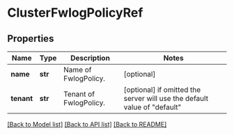 # ClusterFwlogPolicyRef

## Properties
Name | Type | Description | Notes
------------ | ------------- | ------------- | -------------
**name** | **str** | Name of FwlogPolicy. | [optional] 
**tenant** | **str** | Tenant of FwlogPolicy. | [optional]  if omitted the server will use the default value of "default"

[[Back to Model list]](../README.md#documentation-for-models) [[Back to API list]](../README.md#documentation-for-api-endpoints) [[Back to README]](../README.md)


